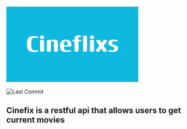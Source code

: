 ![Alt Text](./assets/Cineflixs.png)

![Last Commit](https://img.shields.io/github/last-commit/utibenoah/cineflixs)

## Cinefix is a restful api that allows users to get current movies
